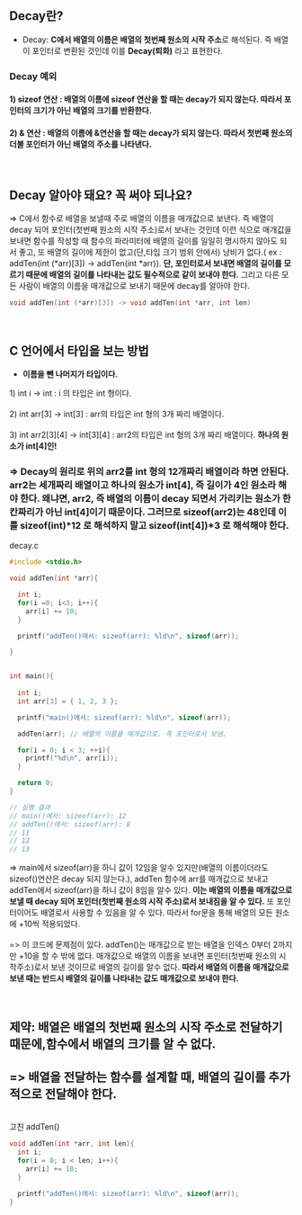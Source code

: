 ## Decay란?

* Decay: **C에서 배열의 이름은 배열의 첫번째 원소의 시작 주소**로 해석된다. 즉 배열이 포인터로 변환된 것인데 이를 **Decay(퇴화)** 라고 표현한다.

### Decay 예외
  #### 1\) sizeof 연산 : 배열의 이름에 sizeof 연산을 할 때는 decay가 되지 않는다. 따라서 포인터의 크기가 아닌 **배열의 크기를 반환한다.** 
  #### 2\) & 연산 : 배열의 이름에 &연산을 할 때는 decay가 되지 않는다. 따라서 첫번째 원소의 더블 포인터가 아닌 **배열의 주소를 나타낸다.**

<br>

##  Decay 알아야 돼요? 꼭 써야 되나요?
=> C에서 함수로 배열을 보낼때 주로 배열의 이름을 매개값으로 보낸다. 즉 배열이 decay 되어 포인터(첫번째 원소의 시작 주소)로서 보내는 것인데 이런 식으로 매개값을 보내면 함수를 작성할 때 함수의 파라미터에 배열의 길이를 일일히 명시하지 않아도 되서 좋고, 또 배열의 길이에 제한이 없고(단,타입 크기 범위 안에서) 낭비가 없다.( ex : addTen(int (*arr)[3]) -> addTen(int *arr)). **단, 포인터로서 보내면 배열의 길이를 모르기 때문에 배열의 길이를 나타내는 값도 필수적으로 같이 보내야 한다.** 그리고 다른 모든 사람이 배열의 이름을 매개값으로 보내기 때문에 decay를 알아야 한다. 

```c
void addTen(int (*arr)[3]) -> void addTen(int *arr, int len)
```

<br>

## C 언어에서 타입을 보는 방법

* **이름을 뺀 나머지가 타입이다.**

1\) int i -> int : i 의 타입은 int 형이다.
<br><br>2\) int arr[3] -> int[3] : arr의 타입은 int 형의 3개 짜리 배열이다.
<br><br>3\) int arr2[3][4] -> int[3][4] : arr2의 타입은 int 형의 3개 짜리 배열이다. **하나의 원소가 int[4]인!**


### => Decay의 원리로 위의 arr2를 int 형의 12개짜리 배열이라 하면 안된다. arr2는 세개짜리 배열이고 하나의 원소가 int[4], 즉 길이가 4인 원소라 해야 한다. 왜냐면, arr2, 즉 배열의 이름이 **decay 되면서 가리키는 원소가 한칸짜리가 아닌 int[4]이기 때문이다.** 그러므로 sizeof(arr2)는 48인데 **이를 sizeof(int)\*12 로 해석하지 말고 sizeof(int[4])\*3 로 해석해야 한다.** 



decay.c
```c
#include <stdio.h>

void addTen(int *arr){

  int i;
  for(i =0; i<3; i++){
    arr[i] += 10;
  }

  printf("addTen()에서: sizeof(arr): %ld\n", sizeof(arr));

}


int main(){
  
  int i; 
  int arr[3] = { 1, 2, 3 };

  printf("main()에서: sizeof(arr): %ld\n", sizeof(arr));

  addTen(arr); // 배열의 이름을 매개값으로. 즉 포인터로서 보냄.

  for(i = 0; i < 3; ++i){
    printf("%d\n", arr[i]);
  }  

  return 0;
}

// 실행 결과 
// main()에서: sizeof(arr): 12
// addTen()에서: sizeof(arr): 8
// 11
// 12
// 13
```

=> main에서 sizeof(arr)을 하니 값이 12임을 알수 있지만(배열의 이름이더라도 sizeof()연산은 decay 되지 않는다.), addTen 함수에 arr를 매개값으로 보내고 addTen에서 sizeof(arr)을 하니 값이 8임을 알수 있다. **이는 배열의 이름을 매개값으로 보낼 때 decay 되어 포인터(첫번째 원소의 시작 주소)로서 보내짐을 알 수 있다.** 또 포인터이어도 배열로서 사용할 수 있음을 알 수 있다. 따라서 for문을 통해 배열의 모든 원소에 +10씩 적용되었다. 
<br><br>=> 이 코드에 문제점이 있다. addTen()는 매개값으로 받는 배열을 인덱스 0부터 2까지만 +10을 할 수 밖에 없다. 매개값으로 배열의 이름을 보내면 포인터(첫번째 원소의 시작주소)로서 보낸 것이므로 배열의 길이를 알수 없다. **따라서 배열의 이름을 매개값으로 보낸 때는 반드시 배열의 길이를 나타내는 값도 매개값으로 보내야 한다.** 

<br>

## 제약: 배열은 배열의 첫번째 원소의 시작 주소로 전달하기 때문에,함수에서 배열의 크기를 알 수 없다. 
## => 배열을 전달하는 함수를 설계할 때, 배열의 길이를 추가적으로 전달해야 한다. 

<br>고친 addTen()
```c
void addTen(int *arr, int len){
  int i;
  for(i = 0; i < len; i++){
    arr[i] += 10;  
  }

  printf("addTen()에서: sizeof(arr): %ld\n", sizeof(arr));
}
```
